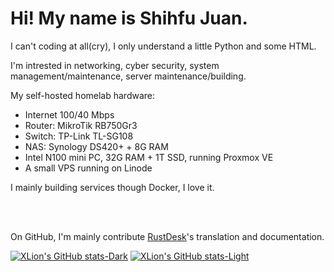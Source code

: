 # Hi! My name is Shihfu Juan.
I can't coding at all(cry), I only understand a little Python and some HTML.

I'm intrested in networking, cyber security, system management/maintenance, server maintenance/building.


My self-hosted homelab hardware:
- Internet 100/40 Mbps
- Router: MikroTik RB750Gr3
- Switch: TP-Link TL-SG108
- NAS: Synology DS420+ + 8G RAM
- Intel N100 mini PC, 32G RAM + 1T SSD, running Proxmox VE
- A small VPS running on Linode

I mainly building services though Docker, I love it.

<br>
<br>

On GitHub, I'm mainly contribute [RustDesk](https://github.com/rustdesk/rustdesk)'s translation and documentation.
<!--GitHub stats-->
[![XLion's GitHub stats-Dark](https://github-readme-stats.vercel.app/api?username=xlionjuan&show=reviews,discussions_started,discussions_answered,prs_merged,prs_merged_percentage,show_icons=true&show_icons=true&theme=dark#gh-dark-mode-only)](https://github.com/anuraghazra/github-readme-stats#gh-dark-mode-only)
[![XLion's GitHub stats-Light](https://github-readme-stats.vercel.app/api?username=xlionjuan&show=reviews,discussions_started,discussions_answered,prs_merged,prs_merged_percentage,show_icons=true&show_icons=true&theme=default#gh-light-mode-only)](https://github.com/anuraghazra/github-readme-stats#gh-light-mode-only)

<!--
**xlionjuan/xlionjuan** is a ✨ _special_ ✨ repository because its `README.md` (this file) appears on your GitHub profile.

Here are some ideas to get you started:

- 🔭 I’m currently working on ...
- 🌱 I’m currently learning ...
- 👯 I’m looking to collaborate on ...
- 🤔 I’m looking for help with ...
- 💬 Ask me about ...
- 📫 How to reach me: ...
- 😄 Pronouns: ...
- ⚡ Fun fact: ...
-->
